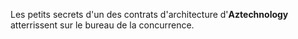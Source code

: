 Les petits secrets d'un des contrats d'architecture d'**Aztechnology** atterrissent sur le bureau de la concurrence.